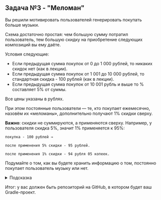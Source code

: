 ## Задача №3 - "Меломан"

Вы решили мотивировать пользователей генерировать покупать больше музыки.

Схема достаточно простая: чем большую сумму потратил пользователь, тем большую скидку на приобретение следующих композиций вы ему даёте.

Условия следующие:
* Если предыдущая сумма покупок от 0 до 1 000 рублей, то никаких скидок нет (как в лекции).
* Если предыдущая сумма покупок от 1 001 до 10 000 рублей, то стандартная скидка - 100 рублей (как в лекции).
* Если предыдущая сумма покупок от 10 001 рубль и выше то % составляет 5% от суммы.

Все цены указаны в рублях.

При этом постоянные пользователи — те, кто покупает ежемесячно, назовём их «меломаны», дополнительно получают 1% скидки сверху.

**Важно**: скидки не суммируются, а применяются сверху. Например, у пользователя скидка 5%, значит 1% применяется к 95%:
```
покупка - 100 рублей →

после применения 5% скидки - 95 рублей.

после применения 1% скидки - 94 рубля 05 копеек.
```

Подумайте о том, как вы будете хранить информацию о том, постоянно покупает пользователь музыку или нет.

<details>
  <summary>Подсказка</summary>

Нехорошо смотреть подсказки 😈!

Но раз уж вы посмотрели, то вот она: почему бы эту информацию не хранить в виде `Boolean`?
</details>

Итог: у вас должен быть репозиторий на GitHub, в котором будет ваш Gradle-проект.